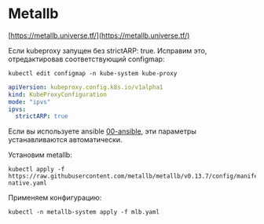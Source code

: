 # Metallb

[https://metallb.universe.tf/](https://metallb.universe.tf/)

Если kubeproxy запущен без strictARP: true. Исправим это, отредактировав
соответствующий configmap:

    kubectl edit configmap -n kube-system kube-proxy

```yaml
apiVersion: kubeproxy.config.k8s.io/v1alpha1
kind: KubeProxyConfiguration
mode: "ipvs"
ipvs:
  strictARP: true
```

Если вы используете ansible [00-ansible](../00-ansible/), эти параметры устанавливаются автоматически.

Установим metallb:

```shell
kubectl apply -f https://raw.githubusercontent.com/metallb/metallb/v0.13.7/config/manifests/metallb-native.yaml
```

Применяем конфигурацию:

```shell
kubectl -n metallb-system apply -f mlb.yaml
```
